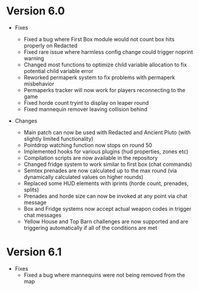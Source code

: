 # Version 6.0

- Fixes
    * Fixed a bug where First Box module would not count box hits properly on Redacted
    * Fixed rare issue where harmless config change could trigger noprint warning
    * Changed most functions to optimize child variable allocation to fix potential child variable error
    * Reworked permaperk system to fix problems with permaperk misbehavior
    * Permaperks tracker will now work for players reconnecting to the game
    * Fixed horde count tryint to display on leaper round
    * Fixed mannequin remover leaving collision behind

- Changes
    * Main patch can now be used with Redacted and Ancient Pluto (with slightly limited functionality)
    * Pointdrop watching function now stops on round 50
    * Implemented hooks for various plugins (hud properties, zones etc)
    * Compilation scripts are now available in the repository
    * Changed fridge system to work similar to first box (chat commands)
    * Semtex prenades are now calculated up to the max round (via dynamically calculated values on higher rounds)
    * Replaced some HUD elements with iprints (horde count, prenades, splits)
    * Prenades and horde size can now be invoked at any point via chat message
    * Box and Fridge systems now accept actual weapon codes in trigger chat messages
    * Yellow House and Top Barn challenges are now supported and are triggering automatically if all of the conditions are met

# Version 6.1

- Fixes
    * Fixed a bug where mannequins were not being removed from the map
